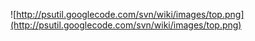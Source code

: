 ![http://psutil.googlecode.com/svn/wiki/images/top.png](http://psutil.googlecode.com/svn/wiki/images/top.png)